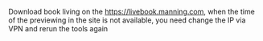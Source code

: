Download book living on the https://livebook.manning.com, when the time of the previewing in the site is not available, you need change the IP via VPN and rerun the tools again 
